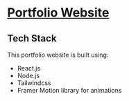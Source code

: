 # [Portfolio Website](https://ancientmeme.github.io/)

## Tech Stack
This portfolio website is built using:
- React.js
- Node.js
- Tailwindcss
- Framer Motion library for animations
